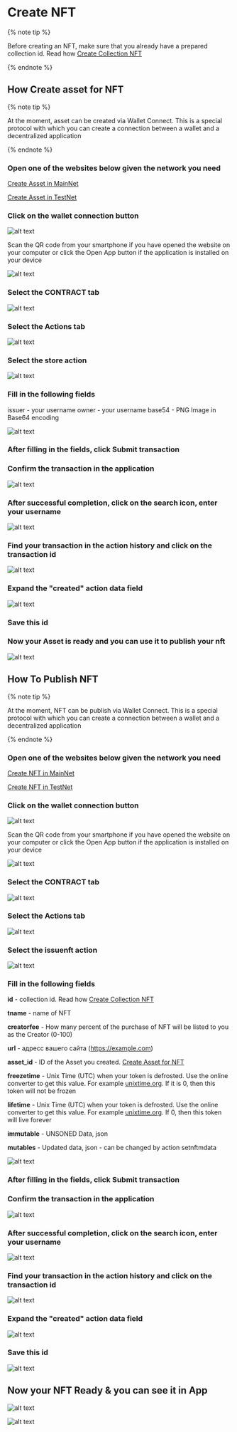 # Create NFT

{% note tip %}

Before creating an NFT, make sure that you already have a prepared collection id. Read how [Create Collection NFT](./create-collection-nft.md)

{% endnote %}

## How Create asset for NFT

{% note tip %}

At the moment, asset can be created via Wallet Connect. This is a special protocol with which you can create a connection between a wallet and a decentralized application

{% endnote %}

### Open one of the websites below given the network you need

[Create Asset in MainNet](https://globalforce.io/account/gf.asset/)

[Create Asset in TestNet](https://dev.globalforce.io/account/gf.asset/)

### Click on the wallet connection button

![alt text](image.png)

Scan the QR code from your smartphone if you have opened the website on your computer or click the Open App button if the application is installed on your device

![alt text](image-1.png)

### Select the CONTRACT tab

![alt text](image-2.png)

### Select the Actions tab

![alt text](image-3.png)

### Select the store action

![alt text](image-12.png)

### Fill in the following fields

issuer - your username
owner - your username
base54 - PNG Image in Base64 encoding

![alt text](image-13.png)

### After filling in the fields, click Submit transaction

### Confirm the transaction in the application

![alt text](image-14.png)

### After successful completion, click on the search icon, enter your username

![alt text](image-6.png)

### Find your transaction in the action history and click on the transaction id

![alt text](image-15.png)

### Expand the "created" action data field

![alt text](image-16.png)

### Save this id

### Now your Asset is ready and you can use it to publish your nft

![alt text](image-10.png)

## How To Publish NFT

{% note tip %}

At the moment, NFT can be publish via Wallet Connect. This is a special protocol with which you can create a connection between a wallet and a decentralized application

{% endnote %}

### Open one of the websites below given the network you need

[Create NFT in MainNet](https://globalforce.io/account/gf.nft/)

[Create NFT in TestNet](https://dev.globalforce.io/account/gf.nft/)

### Click on the wallet connection button

![alt text](image.png)

Scan the QR code from your smartphone if you have opened the website on your computer or click the Open App button if the application is installed on your device

![alt text](image-1.png)

### Select the CONTRACT tab

![alt text](image-2.png)

### Select the Actions tab

![alt text](image-3.png)

### Select the issuenft action

![alt text](image-17.png)

### Fill in the following fields

**id** - collection id. Read how [Create Collection NFT](./create-collection-nft.md)

**tname** - name of NFT

**creatorfee** - How many percent of the purchase of NFT will be listed to you as the Creator (0-100)

**url** - адресс вашего сайта (https://example.com)

**asset_id** - ID of the Asset you created. [Create Asset for NFT](#how-create-asset-for-nft)

**freezetime** - Unix Time (UTC) when your token is defrosted. Use the online converter to get this value. For example [unixtime.org](https://unixtime.org/). If it is 0, then this token will not be frozen

**lifetime** - Unix Time (UTC) when your token is defrosted. Use the online converter to get this value. For example [unixtime.org](https://unixtime.org/). If 0, then this token will live forever

**immutable** - UNSONED Data, json

**mutables** - Updated data, json - can be changed by action setnftmdata

![alt text](image-18.png)

### After filling in the fields, click Submit transaction

### Confirm the transaction in the application

![alt text](image-19.png)

### After successful completion, click on the search icon, enter your username

![alt text](image-6.png)

### Find your transaction in the action history and click on the transaction id

![alt text](image-20.png)

### Expand the "created" action data field

![alt text](image-21.png)

### Save this id

![alt text](image-22.png)

## Now your NFT Ready & you can see it in App

![alt text](image-24.png)

![alt text](image-23.png)